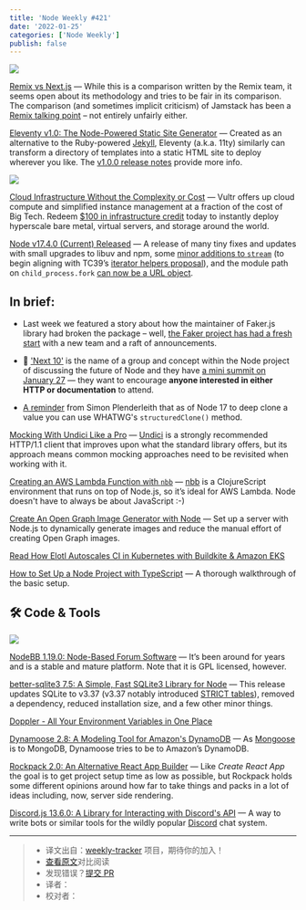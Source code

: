 ```yaml
---
title: 'Node Weekly #421'
date: '2022-01-25'
categories: ['Node Weekly']
publish: false
---
```


[![](https://res.cloudinary.com/cpress/image/upload/w_1280,e_sharpen:60/bammidsgeedeqn4k060q.jpg)](https://nodeweekly.com/link/118741/web)

[Remix vs Next.js](https://nodeweekly.com/link/118741/web "remix.run") — While this is a comparison written by the Remix team, it seems open about its methodology and tries to be fair in its comparison. The comparison (and sometimes implicit criticism) of Jamstack has been a [Remix talking point](https://nodeweekly.com/link/118742/web) – not entirely unfairly either.

[Eleventy v1.0: The Node-Powered Static Site Generator](https://nodeweekly.com/link/118743/web "www.11ty.dev") — Created as an alternative to the Ruby-powered [Jekyll](https://nodeweekly.com/link/118744/web), Eleventy (a.k.a. 11ty) similarly can transform a directory of templates into a static HTML site to deploy wherever you like. The [v1.0.0 release notes](https://nodeweekly.com/link/118745/web) provide more info.

[![](https://copm.s3.amazonaws.com/0b1f8e05.jpg)](https://nodeweekly.com/link/118746/web)

[Cloud Infrastructure Without the Complexity or Cost](https://nodeweekly.com/link/118746/web "vultr.com") — Vultr offers up cloud compute and simplified instance management at a fraction of the cost of Big Tech. Redeem [$100 in infrastructure credit](https://nodeweekly.com/link/118746/web) today to instantly deploy hyperscale bare metal, virtual servers, and storage around the world.

[Node v17.4.0 (Current) Released](https://nodeweekly.com/link/118747/web "nodejs.org") — A release of many tiny fixes and updates with small upgrades to libuv and npm, some [minor additions to `stream`](https://nodeweekly.com/link/118748/web) (to begin aligning with TC39’s [iterator helpers proposal](https://nodeweekly.com/link/118749/web)), and the module path on `child_process.fork` [can now be a URL object](https://nodeweekly.com/link/118750/web).

## **In brief:**

*   Last week we featured a story about how the maintainer of Faker.js library had broken the package – well, [the Faker project has had a fresh start](https://nodeweekly.com/link/118751/web) with a new team and a raft of announcements.
    
*   📅 ['Next 10'](https://nodeweekly.com/link/118752/web) is the name of a group and concept within the Node project of discussing the future of Node and they have [a mini summit on January 27](https://nodeweekly.com/link/118753/web) — they want to encourage **anyone interested in either HTTP or documentation** to attend.
    
*   [A reminder](https://nodeweekly.com/link/118754/web) from Simon Plenderleith that as of Node 17 to deep clone a value you can use WHATWG's `structuredClone()` method.

[Mocking With Undici Like a Pro](https://nodeweekly.com/link/118757/web "fusebit.io") — [Undici](https://nodeweekly.com/link/118758/web) is a strongly recommended HTTP/1.1 client that improves upon what the standard library offers, but its approach means common mocking approaches need to be revisited when working with it.

[Creating an AWS Lambda Function with `nbb`](https://nodeweekly.com/link/118759/web "blog.michielborkent.nl") — [nbb](https://nodeweekly.com/link/118760/web) is a ClojureScript environment that runs on top of Node.js, so it’s ideal for AWS Lambda. Node doesn't have to always be about JavaScript :-)

[Create An Open Graph Image Generator with Node](https://nodeweekly.com/link/118761/web "blog.logrocket.com") — Set up a server with Node.js to dynamically generate images and reduce the manual effort of creating Open Graph images.

[Read How Elotl Autoscales CI in Kubernetes with Buildkite & Amazon EKS](https://nodeweekly.com/link/118762/web "buildkite.com")

[How to Set Up a Node Project with TypeScript](https://nodeweekly.com/link/118763/web "blog.appsignal.com") — A thorough walkthrough of the basic setup.

## 🛠 Code & Tools

[![](https://res.cloudinary.com/cpress/image/upload/w_1280,e_sharpen:60/pfspvjbqbtuykuv2dpv0.jpg)](https://nodeweekly.com/link/118764/web)

[NodeBB 1.19.0: Node-Based Forum Software](https://nodeweekly.com/link/118764/web "github.com") — It’s been around for years and is a stable and mature platform. Note that it is GPL licensed, however.

[better-sqlite3 7.5: A Simple, Fast SQLite3 Library for Node](https://nodeweekly.com/link/118765/web "github.com") — This release updates SQLite to v3.37 (v3.37 notably introduced [STRICT tables](https://nodeweekly.com/link/118766/web)), removed a dependency, reduced installation size, and a few other minor things.

[Doppler - All Your Environment Variables in One Place](https://nodeweekly.com/link/118767/web "www.doppler.com")

[Dynamoose 2.8: A Modeling Tool for Amazon's DynamoDB](https://nodeweekly.com/link/118768/web "github.com") — As [Mongoose](https://nodeweekly.com/link/118769/web) is to MongoDB, Dynamoose tries to be to Amazon’s DynamoDB.

[Rockpack 2.0: An Alternative React App Builder](https://nodeweekly.com/link/118770/web "github.com") — Like _Create React App_ the goal is to get project setup time as low as possible, but Rockpack holds some different opinions around how far to take things and packs in a lot of ideas including, now, server side rendering.

[Discord.js 13.6.0: A Library for Interacting with Discord's API](https://nodeweekly.com/link/118771/web "github.com") — A way to write bots or similar tools for the wildly popular [Discord](https://nodeweekly.com/link/118772/web) chat system.

---
> * 译文出自：[weekly-tracker](https://github.com/FEDarling/weekly-tracker) 项目，期待你的加入！
> * [查看原文](https://nodeweekly.com/issues/421)对比阅读
> * 发现错误？[提交 PR](https://github.com/FEDarling/weekly-tracker/blob/main/weeklys/node_weekly/421/README.md)
> * 译者：
> * 校对者：
